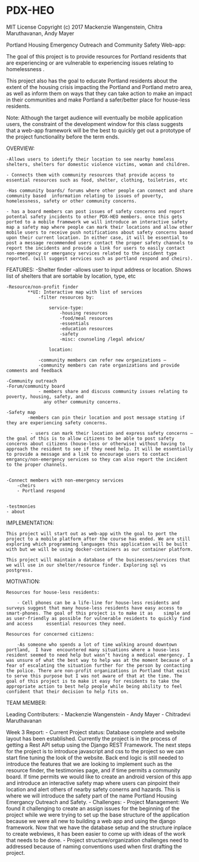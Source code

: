 # PDX-HEO

MIT License
Copyright (c) 2017 Mackenzie Wangenstein, Chitra Maruthavanan, Andy Mayer


Portland Housing Emergency Outreach and Community Safety Web-app:

The goal of this project is to provide resources for Portland residents that are experiencing or  are vulnerable to experiencing issues relating to homelessness .

This project also has the goal to educate Portland residents about the extent of the housing crisis impacting the Portland and Portland metro area, as well as inform them on ways that they can take action to make an impact in their communities and make Portland a safer/better place for house-less residents.


Note: Although the target audience will eventually be mobile application users, the constraint of the development window for this class suggests that a web-app framework will be the best to quickly get out a prototype of the project functionality before the term ends.

OVERVIEW:


	-Allows users to identify their location to see nearby homeless shelters, shelters for domestic violence victims, woman and children.

	- Connects them with community resources that provide access to essential resources such as food, shelter, clothing, toiletries, etc

	-Has community boards/ forums where other people can connect and share community based  information relating to issues of poverty, homelessness, safety or other community concerns.

	- has a board members can post issues of safety concerns and report potental safety incidents to other PDX-HEO members. once this gets ported to a mobile framework we will introduce an interactive safety map a safety map where people can mark their locations and allow other mobile users to receive push notifications about safety concerns based upon their current location. In either case, it will be essential to post a message recommended users contact the proper safety channels to report the incidents and provide a link for users to easily contact non-emergency or emergancy services related to the incident type reported. (will suggest services such as portland respond and cheirs).





FEATURES:
	-Shelter finder
		-allows user to input address or location. Shows list of shelters that are sortable by location, type, etc

	-Resource/non-profit finder
			**UI: Interactive map with list of services
				-filter resources by:

					service-type:
						-housing resources
						-food/meal resources
						-essentials
						-education resources
						-safety
						-misc: counseling /legal advice/

					location:

				-community members can refer new organizations –
				-community members can rate organizations and provide comments and feedback

	-Community outreach
	-Forum/community board
				- members share and discuss community issues relating to poverty, housing, safety, and
				  any other community concerns.

	-Safety map
		    -members can pin their location and post message stating if they are experiencing safety concerns.

		     - users can mark their location and express safety concerns – the goal of this is to allow citizens to be able to post safety concerns about citizens (house-less or otherwise) without having to approach the resident to see if they need help. It will be essentially to provide a message and a link to encourage users to contact emrgancy/non-emergency services so they can also report the incident to the proper channels.


	-Connect members with non-emergency services
		-cheirs
		- Portland respond


	-testmonies  
	- about

IMPLEMENTATION:

	This project will start out as web-app with the goal to port the project to a mobile platform after the course has ended. We are still exploring which programming languages this application will be built with but we will be using docker-containers as our container platform.

	This project will maintain a database of the businesses/services that we will use in our shelter/resource finder. Exploring sql vs postgress.


MOTIVATION:

	Resources for house-less residents:

		- Cell phones can be a life-line for house-less residents and surveys suggest that many house-less residents have easy access to smart-phones. The goal of this project is to make it as 	simple and as user-friendly as possible for vulnerable residents to quickly find and access 	essential resources they need.

	Resources for concerned citizens:

		-As someone who spends a lot of time walking around downtown portland,  I have  encountered many situations where a house-less resident seemed to need help but wasn’t having a medical emergency. I was unsure of what the best way to help was at the moment because of a fear of escalating the situation further for the person by contacting the police. There are non-profit organizations in Portland that exist to serve this purpose but I was not aware of that at the time. The goal of this project is to make it easy for residents to take the appropriate action to best help people while being ability to feel confident that their decision to help fits on.




TEAM MEMBER:

Leading Contributers:
	- Mackenzie Wangenstein
	- Andy Mayer
	- Chitradevi Maruthavanan
	
	
Week 3 Report:
       - Current Project status:
             Database complete and website layout has been established. Currently the project is in the process of getting a Rest API setup using the Django REST Framework. The next steps for the project is to introduce javascript and css to the project so we can start fine tuning the look of the website. Back end logic is still needed to introduce the features that we are looking to implement such as the resource finder, the testimonies page, and if time permits a community board. If time permits we would like to create an android version of this app and introduce an interactive safety map where users can pinpoint their location and alert others of nearby safety conerns and hazards. This is where we will introduce the safety part of the name Portland Housing Emergancy Outreach and Safety. 
       - Challenges: 
           - Project Management: We found it challenging to create an assign issues for the beginning of the project while we were trying to set up the base structure of the application because we were all new to building a web app and using the django framework. Now that we have the database setup and the structure inplace to create webviews, it has been easier to come up with ideas of the work that needs to be done. 
	   - Project structure/organization challenges need to addressed because of naming conventions used when first drafting the project.
	   
